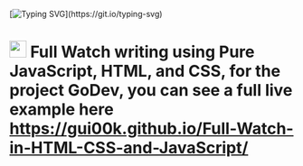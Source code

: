 [![Typing SVG](https://readme-typing-svg.herokuapp.com?font=Courier+new&color=%23808080&size=40&width=800&duration=6969&lines=Thanks+for+seeing+code!)](https://git.io/typing-svg)
# <img src="https://raw.githubusercontent.com/iampavangandhi/iampavangandhi/master/gifs/Hi.gif" width="30px"> Full Watch writing using Pure JavaScript, HTML, and CSS, for the project GoDev, you can see a full live example here https://gui00k.github.io/Full-Watch-in-HTML-CSS-and-JavaScript/
